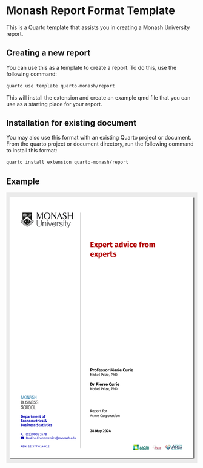 

<!-- README.md is generated from README.qmd. Please edit that file -->

# Monash Report Format Template

This is a Quarto template that assists you in creating a Monash
University report.

## Creating a new report

You can use this as a template to create a report. To do this, use the
following command:

``` bash
quarto use template quarto-monash/report
```

This will install the extension and create an example qmd file that you
can use as a starting place for your report.

## Installation for existing document

You may also use this format with an existing Quarto project or
document. From the quarto project or document directory, run the
following command to install this format:

``` bash
quarto install extension quarto-monash/report
```

## Example

[![](examples/template.png)](examples/template.pdf)
